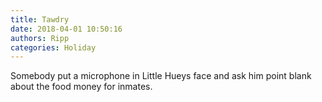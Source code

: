 ```yaml
---
title: Tawdry
date: 2018-04-01 10:50:16
authors: Ripp
categories: Holiday
---
```


 Somebody put a microphone in Little Hueys face and ask him point blank about the food money for inmates.